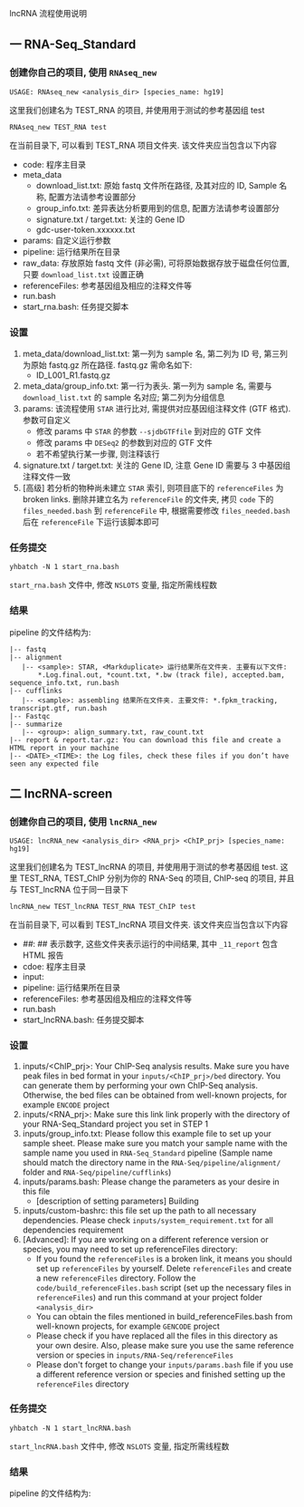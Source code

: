 lncRNA 流程使用说明

## 一 RNA-Seq_Standard
### 创建你自己的项目, 使用 `RNAseq_new`
```
USAGE: RNAseq_new <analysis_dir> [species_name: hg19]
```  
这里我们创建名为 TEST_RNA 的项目, 并使用用于测试的参考基因组 test  
```
RNAseq_new TEST_RNA test
```  
在当前目录下, 可以看到 TEST_RNA 项目文件夹. 该文件夹应当包含以下内容  
* code: 程序主目录
* meta_data
   + download_list.txt: 原始 fastq 文件所在路径, 及其对应的 ID, Sample 名称, 配置方法请参考设置部分
   + group_info.txt: 差异表达分析要用到的信息, 配置方法请参考设置部分
   + signature.txt / target.txt: 关注的 Gene ID
   + gdc-user-token.xxxxxx.txt
* params: 自定义运行参数
* pipeline: 运行结果所在目录
* raw_data: 存放原始 fastq 文件 (非必需), 可将原始数据存放于磁盘任何位置, 只要 `download_list.txt` 设置正确
* referenceFiles: 参考基因组及相应的注释文件等
* run.bash
* start_rna.bash: 任务提交脚本
### 设置
1. meta_data/download_list.txt: 第一列为 sample 名, 第二列为 ID 号, 第三列为原始 fastq.gz 所在路径. fastq.gz 需命名如下:
   * ID_L001_R1.fastq.gz
2. meta_data/group_info.txt: 第一行为表头. 第一列为 sample 名, 需要与 `download_list.txt` 的 sample 名对应; 第二列为分组信息
3. params: 该流程使用 `STAR` 进行比对, 需提供对应基因组注释文件 (GTF 格式). 参数可自定义
   * 修改 params 中 `STAR` 的参数 `--sjdbGTFfile` 到对应的 GTF 文件
   * 修改 params 中 `DESeq2` 的参数到对应的 GTF 文件
   * 若不希望执行某一步骤, 则注释该行
4. signature.txt / target.txt: 关注的 Gene ID, 注意 Gene ID 需要与 3 中基因组注释文件一致
5. [高级] 若分析的物种尚未建立 `STAR` 索引, 则项目底下的 `referenceFiles` 为 broken links. 删除并建立名为 `referenceFile` 的文件夹, 拷贝 `code` 下的 `files_needed.bash` 到 `referenceFile` 中, 根据需要修改 `files_needed.bash` 后在 `referenceFile` 下运行该脚本即可
### 任务提交
```
yhbatch -N 1 start_rna.bash
```
`start_rna.bash` 文件中, 修改 `NSLOTS` 变量, 指定所需线程数  
### 结果
pipeline 的文件结构为:   
```
|-- fastq
|-- alignment
   |-- <sample>: STAR, <Markduplicate> 运行结果所在文件夹. 主要有以下文件: 
       *.Log.final.out, *count.txt, *.bw (track file), accepted.bam, sequence_info.txt, run.bash
|-- cufflinks
   |-- <sample>: assembling 结果所在文件夹. 主要文件: *.fpkm_tracking, transcript.gtf, run.bash
|-- Fastqc
|-- summarize
   |-- <group>: align_summary.txt, raw_count.txt
|-- report & report.tar.gz: You can download this file and create a HTML report in your machine
|-- <DATE>_<TIME>: the Log files, check these files if you don’t have seen any expected file
```
## 二 lncRNA-screen
### 创建你自己的项目, 使用 `lncRNA_new`
```
USAGE: lncRNA_new <analysis_dir> <RNA_prj> <ChIP_prj> [species_name: hg19]
```  
这里我们创建名为 TEST_lncRNA 的项目, 并使用用于测试的参考基因组 test. 这里 TEST_RNA, TEST_ChIP 分别为你的 RNA-Seq 的项目, ChIP-seq 的项目, 并且与 TEST_lncRNA 位于同一目录下  
```
lncRNA_new TEST_lncRNA TEST_RNA TEST_ChIP test
```  
在当前目录下, 可以看到 TEST_lncRNA 项目文件夹. 该文件夹应当包含以下内容  
* _##_<NAME>: ## 表示数字, 这些文件夹表示运行的中间结果, 其中 `_11_report` 包含 HTML 报告
* cdoe: 程序主目录
* input: 
* pipeline: 运行结果所在目录
* referenceFiles: 参考基因组及相应的注释文件等
* run.bash
* start_lncRNA.bash: 任务提交脚本
### 设置
1. inputs/<ChIP_prj>: Your ChIP-Seq analysis results. Make sure you have peak files in bed format in your `inputs/<ChIP_prj>/bed` directory. You can generate them by performing your own ChIP-Seq analysis. Otherwise, the bed files can be obtained from well-known projects, for example `ENCODE` project
2. inputs/<RNA_prj>: Make sure this link link properly with the directory of your RNA-Seq_Standard project you set in STEP 1
3. inputs/group_info.txt: Please follow this example file to set up your sample sheet. Please make sure you match your sample name with the sample name you used in `RNA-Seq_Standard` pipeline (Sample name should match the directory name in the `RNA-Seq/pipeline/alignment/` folder and `RNA-Seq/pipeline/cufflinks`)
4. inputs/params.bash: Please change the parameters as your desire in this file
   * [description of setting parameters] Building
5. inputs/custom-bashrc: this file set up the path to all necessary dependencies. Please check `inputs/system_requirement.txt` for all dependencies requirement
6. [Advanced]: If you are working on a different reference version or species, you may need to set up referenceFiles directory:
   * If you found the `referenceFiles` is a broken link, it means you should set up `referenceFiles` by yourself. Delete `referenceFiles` and create a new `referenceFiles` directory. Follow the `code/build_referenceFiles.bash` script (set up the necessary files in `referenceFiles`) and run this command at your project folder `<analysis_dir>`
   * You can obtain the files mentioned in build_referenceFiles.bash from well-known projects, for example `GENCODE` project
   * Please check if you have replaced all the files in this directory as your own desire. Also, please make sure you use the same reference version or species in `inputs/RNA-Seq/referenceFiles`
   * Please don't forget to change your `inputs/params.bash` file if you use a different reference version or species and finished setting up the `referenceFiles` directory
### 任务提交
```
yhbatch -N 1 start_lncRNA.bash
```
`start_lncRNA.bash` 文件中, 修改 `NSLOTS` 变量, 指定所需线程数  
### 结果
pipeline 的文件结构为:   



